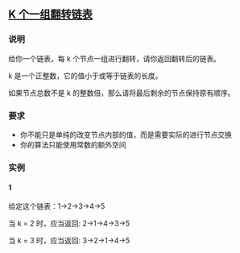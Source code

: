 ## [K 个一组翻转链表](https://leetcode-cn.com/problems/reverse-nodes-in-k-group/)
### 说明

给你一个链表，每 k 个节点一组进行翻转，请你返回翻转后的链表。

k 是一个正整数，它的值小于或等于链表的长度。

如果节点总数不是 k 的整数倍，那么请将最后剩余的节点保持原有顺序。

### 要求
* 你不能只是单纯的改变节点内部的值，而是需要实际的进行节点交换
* 你的算法只能使用常数的额外空间

### 实例
#### 1
给定这个链表：1->2->3->4->5

当 k = 2 时，应当返回: 2->1->4->3->5

当 k = 3 时，应当返回: 3->2->1->4->5

